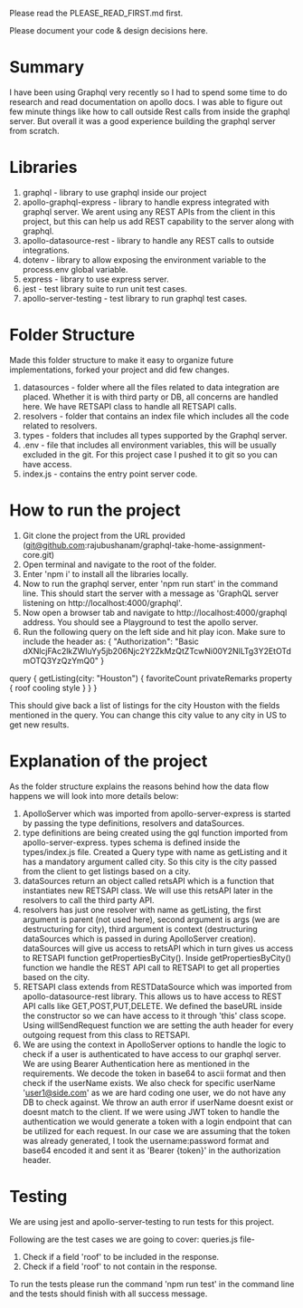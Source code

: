 Please read the PLEASE_READ_FIRST.md first.

Please document your code & design decisions here.

# Summary
I have been using Graphql very recently so I had to spend some time to do research and read documentation on apollo docs. I was able to figure out few minute things like how to call outside Rest calls from inside the graphql server. But overall it was a good experience building the graphql server from scratch.

# Libraries
1. graphql - library to use graphql inside our project
2. apollo-graphql-express - library to handle express integrated with graphql server. We arent using any REST APIs from the client in this project, but this can help us add REST capability to the server along with graphql.
3. apollo-datasource-rest - library to handle any REST calls to outside integrations.
4. dotenv - library to allow exposing the environment variable to the process.env global variable.
5. express - library to use express server.
6. jest - test library suite to run unit test cases.
7. apollo-server-testing - test library to run graphql test cases.

# Folder Structure
Made this folder structure to make it easy to organize future implementations, forked your project and did few changes.
1. datasources - folder where all the files related to data integration are placed. Whether it is with third party
or DB, all concerns are handled here. We have RETSAPI class to handle all RETSAPI calls.
2. resolvers - folder that contains an index file which includes all the code related to resolvers.
3. types - folders that includes all types supported by the Graphql server.
4. .env - file that includes all environment variables, this will be usually excluded in the git. For this project case I pushed it to git so you can have access.
5. index.js - contains the entry point server code.

# How to run the project
1. Git clone the project from the URL provided (git@github.com:rajubushanam/graphql-take-home-assignment-core.git)
2. Open terminal and navigate to the root of the folder.
3. Enter 'npm i' to install all the libraries locally.
4. Now to run the graphql server, enter 'npm run start' in the command line. This should start the server with a message as 'GraphQL server listening on http://localhost:4000/graphql'.
5. Now open a browser tab and navigate to http://localhost:4000/graphql address. You should see a Playground to test the apollo server.
6. Run the following query on the left side and hit play icon.
Make sure to include the header as: 
{
  "Authorization": "Basic dXNlcjFAc2lkZWluYy5jb206Njc2Y2ZkMzQtZTcwNi00Y2NlLTg3Y2EtOTdmOTQ3YzQzYmQ0"
}

query {
  getListing(city: "Houston") {
    favoriteCount
    privateRemarks
    property {
      roof
      cooling
      style
    }
  }
}

This should give back a list of listings for the city Houston with the fields mentioned in the query. You can change this city value to any city in US to get new results.


# Explanation of the project
As the folder structure explains the reasons behind how the data flow happens we will look into more details below:

1. ApolloServer which was imported from apollo-server-express is started by passing the type definitions, resolvers and dataSources.
2. type definitions are being created using the gql function imported from apollo-server-express. types schema is defined inside the types/index.js file. Created a Query type with name as getListing and it has a mandatory argument called city. So this city is the city passed from the client to get listings based on a city.
3. dataSources return an object called retsAPI which is a function that instantiates new RETSAPI class. We will use this retsAPI later in the resolvers to call the third party API.
4. resolvers has just one resolver with name as getListing, the first argument is parent (not used here), second argument is args (we are destructuring for city), third argument is context (destructuring dataSources which is passed in during ApolloServer creation). dataSources will give us access to retsAPI which in turn gives us access to RETSAPI function getPropertiesByCity(). Inside getPropertiesByCity() function we handle the REST API call to RETSAPI to get all properties based on the city.
5. RETSAPI class extends from RESTDataSource which was imported from apollo-datasource-rest library. This allows us to have access to REST API calls like GET,POST,PUT,DELETE. We defined the baseURL inside the constructor so we can have access to it through 'this' class scope. Using willSendRequest function we are setting the auth header for every outgoing request from this class to RETSAPI.
6. We are using the context in ApolloServer options to handle the logic to check if a user is authenticated to have access to our graphql server. We are using Bearer Authentication here as mentioned in the requirements. We decode the token in base64 to ascii format and then check if the userName exists. We also check for specific userName 'user1@side.com' as we are hard coding one user, we do not have any DB to check against. We throw an auth error if userName doesnt exist or doesnt match to the client. If we were using JWT token to handle the authentication we would generate a token with a login endpoint that can be utilized for each request. In our case we are assuming that the token was already generated, I took the username:password format and base64 encoded it and sent it as 'Bearer {token}' in the authorization header.


# Testing

We are using jest and apollo-server-testing to run tests for this project.

Following are the test cases we are going to cover:
queries.js file-
1. Check if a field 'roof' to be included in the response.
2. Check if a field 'roof' to not contain in the response.

To run the tests please run the command 'npm run test' in the command line and the tests should finish with all success message.